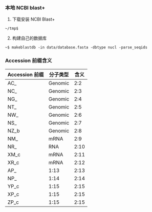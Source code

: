 ### 本地 NCBI blast+

1. 下载安装 NCBI Blast+

```
~/tmp$
```

2. 构建自己的数据库

```
~$ makeblastdb -in data/database.fasta -dbtype nucl -parse_seqids
```


### Accession 前缀含义

| Accession 前缀| 分子类型 | 含义 |
| --            | --       | --   |
| AC_ | Genomic | 2:2 |
| NC_ | Genomic | 2:3 |
| NG_ | Genomic | 2:4 |
| NT_ | Genomic | 2:5 |
| NW_ | Genomic | 2:6 |
| NS_ | Genomic | 2:7 |
| NZ_b | Genomic | 2:8 |
| NM_ | mRNA | 2:9 |
| NR_ | RNA | 2:10 |
| XM_c | mRNA | 2:11 |
| XR_c | mRNA | 2:12 |
| AP_| 1:13 | 2:13 |
| NP_ | 1:14 | 2:14 |
| YP_c | 1:15 | 2:15 |
| XP_c | 1:15 | 2:15 |
| ZP_c | 1:15 | 2:15 |
